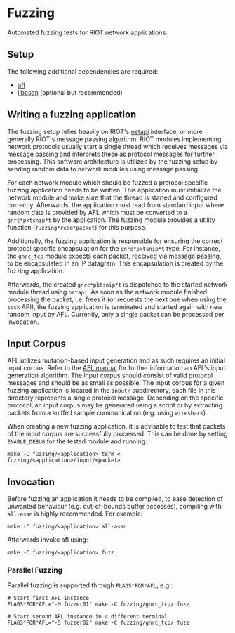 # Fuzzing

Automated fuzzing tests for RIOT network applications.

## Setup

The following additional dependencies are required:

* [afl][afl homepage]
* [libasan][sanitizers github] (optional but recommended)

## Writing a fuzzing application

The fuzzing setup relies heavily on RIOT's [netapi][netapi doc]
interface, or more generally RIOT's message passing algorithm. RIOT
modules implementing network protocols usually start a single thread
which receives messages via message passing and interprets these as
protocol messages for further processing. This software architecture is
utilized by the fuzzing setup by sending random data to network modules
using message passing.

For each network module which should be fuzzed a protocol specific
fuzzing application needs to be written. This application must
initialize the network module and make sure that the thread is started
and configured correctly. Afterwards, the application must read from
standard input where random data is provided by AFL which must be
converted to a `gnrc*pktsnip*t` by the application. The fuzzing module
provides a utility function (`fuzzing*read*packet`) for this purpose.

Additionally, the fuzzing application is responsible for ensuring the
correct protocol specific encapsulation for the `gnrc*pktsnip*t` type.
For instance, the `gnrc_tcp` module expects each packet, received
via message passing, to be encapsulated in an IP datagram. This
encapsulation is created by the fuzzing application.

Afterwards, the created `gnrc*pktsnip*t` is dispatched to the started
network module thread using `netapi`. As soon as the network module
finished processing the packet, i.e. frees it (or requests the next one
when using the `sock` API), the fuzzing application is terminated and
started again with new random input by AFL. Currently, only a single
packet can be processed per invocation.

## Input Corpus

AFL utilizes mutation-based input generation and as such requires an
initial input corpus. Refer to the [AFL manual][afl-fuzz approach] for
further information an AFL's input generation algorithm. The input
corpus should consist of valid protocol messages and should be as small
as possible. The input corpus for a given fuzzing application is located
in the `input/` subdirectory, each file in this directory represents a
single protocol message. Depending on the specific protocol, an input
corpus may be generated using a script or by extracting packets from a
sniffed sample communication (e.g. using `wireshark`).

When creating a new fuzzing application, it is advisable to test that
packets of the input corpus are successfully processed. This can be done
by setting `ENABLE_DEBUG` for the tested module and running:

	make -C fuzzing/<application> term < fuzzing/<application>/input/<packet>

## Invocation

Before fuzzing an application it needs to be compiled, to ease detection
of unwanted behaviour (e.g. out-of-bounds buffer accesses), compiling
with `all-asan` is highly recommended. For example:

	make -C fuzzing/<application> all-asan

Afterwards invoke afl using:

	make -C fuzzing/<application> fuzz

### Parallel Fuzzing

Parallel fuzzing is supported through `FLAGS*FOR*AFL`, e.g.:

	# Start first AFL instance
	FLAGS*FOR*AFL="-M fuzzer01" make -C fuzzing/gnrc_tcp/ fuzz

	# Start second AFL instance in a different terminal
	FLAGS*FOR*AFL="-S fuzzer02" make -C fuzzing/gnrc_tcp/ fuzz

[sanitizers github]: https://github.com/google/sanitizers
[afl homepage]: http://lcamtuf.coredump.cx/afl/
[netapi doc]: https://riot-os.org/api/netapi_8h.html
[afl-fuzz approach]: https://github.com/google/AFL/blob/ca01f9a4c4ccb59d349c729ad3018e339f9aae0c/README.md#2-the-afl-fuzz-approach
